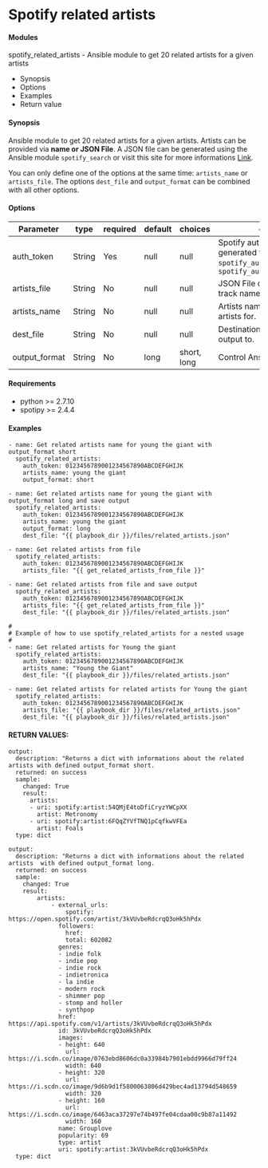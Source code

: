 # Spotify related artists

#### Modules
spotify_related_artists - Ansible module to get 20 related artists for a given artists

* Synopsis
* Options
* Examples
* Return value

#### Synopsis

Ansible module to get 20 related artists for a given artists. Artists can be provided via **name or JSON File**.
A JSON file can be generated using the Ansible module `spotify_search` or visit this site for more informations [Link](https://beta.developer.spotify.com/documentation/web-api/reference/artists/get-artist/).

You can only define one of the options at the same time: `artists_name` or `artists_file`.
The options `dest_file` and `output_format` can be combined with all other options.

#### Options

| Parameter     | type        |required    | default  | choices  | comments |
| ------------- |-------------| ---------|----------- |--------- | -------- |
| auth_token  | String       | Yes     | null       | null     | Spotify authentication token generated from the module `spotify_auth` and `spotify_auth_create_user_token` |
| artists_file  | String       | No     | null       | null     | JSON File containing a dict of track names.|
| artists_name  | String       | No     | null       | null     | Artists name to get the related artists for. |
| dest_file     | String       | No     | null       | null     |  Destination file to save the output to. |
| output_format  | String      | No     | long       | short, long |  Control Ansible output format. |

#### Requirements  
* python >= 2.7.10
* spotipy >= 2.4.4

#### Examples
```
- name: Get related artists name for young the giant with output_format short
  spotify_related_artists:
    auth_token: 0123456789001234567890ABCDEFGHIJK
    artists_name: young the giant
    output_format: short

- name: Get related artists name for young the giant with output_format long and save output
  spotify_related_artists:
    auth_token: 0123456789001234567890ABCDEFGHIJK
    artists_name: young the giant
    output_format: long
    dest_file: "{{ playbook_dir }}/files/related_artists.json"

- name: Get related artists from file
  spotify_related_artists:
    auth_token: 0123456789001234567890ABCDEFGHIJK
    artists_file: "{{ get_related_artists_from_file }}"

- name: Get related artists from file and save output
  spotify_related_artists:
    auth_token: 0123456789001234567890ABCDEFGHIJK
    artists_file: "{{ get_related_artists_from_file }}"
    dest_file: "{{ playbook_dir }}/files/related_artists.json"

#
# Example of how to use spotify_related_artists for a nested usage
#
- name: Get related artists for Young the giant
  spotify_related_artists:
    auth_token: 0123456789001234567890ABCDEFGHIJK
    artists_name: "Young the Giant"
    dest_file: "{{ playbook_dir }}/files/related_artists.json"

- name: Get related artists for related artists for Young the giant
  spotify_related_artists:
    auth_token: 0123456789001234567890ABCDEFGHIJK
    artists_file: "{{ playbook_dir }}/files/related_artists.json"
    dest_file: "{{ playbook_dir }}/files/related_artists.json"
```
#### RETURN VALUES:
```  
output:
  description: "Returns a dict with informations about the related artists with defined output_format short.
  returned: on success
  sample:
    changed: True
    result:
      artists:
      - uri: spotify:artist:54QMjE4toDfiCryzYWCpXX
        artist: Metronomy
      - uri: spotify:artist:6FQqZYVfTNQ1pCqfkwVFEa
        artist: Foals
  type: dict

output:
  description: "Returns a dict with informations about the related artists  with defined output_format long.
  returned: on success
  sample:
    changed: True
    result:
        artists:
            - external_urls:
                spotify: https://open.spotify.com/artist/3kVUvbeRdcrqQ3oHk5hPdx
              followers:
                href:
                total: 602082
              genres:
              - indie folk
              - indie pop
              - indie rock
              - indietronica
              - la indie
              - modern rock
              - shimmer pop
              - stomp and holler
              - synthpop
              href: https://api.spotify.com/v1/artists/3kVUvbeRdcrqQ3oHk5hPdx
              id: 3kVUvbeRdcrqQ3oHk5hPdx
              images:
              - height: 640
                url: https://i.scdn.co/image/0763ebd8606dc0a33984b7901ebdd9966d79ff24
                width: 640
              - height: 320
                url: https://i.scdn.co/image/9d6b9d1f5800063806d429bec4ad13794d548659
                width: 320
              - height: 160
                url: https://i.scdn.co/image/6463aca37297e74b497fe04cdaa00c9b87a11492
                width: 160
              name: Grouplove
              popularity: 69
              type: artist
              uri: spotify:artist:3kVUvbeRdcrqQ3oHk5hPdx
  type: dict
  ```

